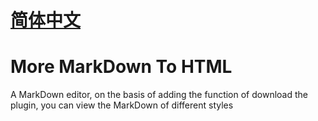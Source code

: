 # [简体中文](https://github.com/Bdbmzwsc/More-MarkDown-To-HTML/blob/main/README.md)

# More MarkDown To HTML
A MarkDown editor, on the basis of adding the function of download the plugin, you can view the MarkDown of different styles
